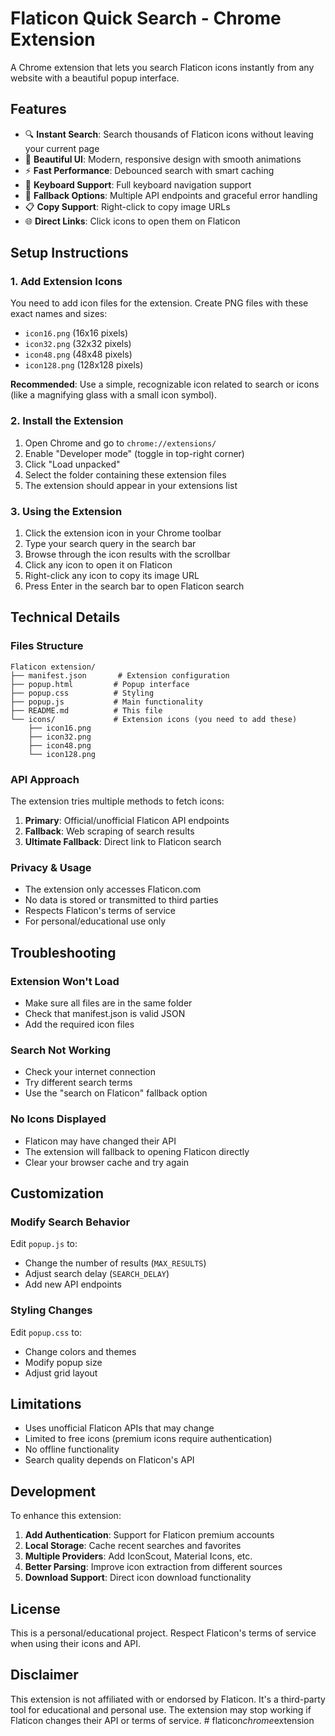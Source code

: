 # Flaticon Quick Search - Chrome Extension

A Chrome extension that lets you search Flaticon icons instantly from any website with a beautiful popup interface.

## Features

- 🔍 **Instant Search**: Search thousands of Flaticon icons without leaving your current page
- 🎨 **Beautiful UI**: Modern, responsive design with smooth animations
- ⚡ **Fast Performance**: Debounced search with smart caching
- 📱 **Keyboard Support**: Full keyboard navigation support
- 🔄 **Fallback Options**: Multiple API endpoints and graceful error handling
- 📋 **Copy Support**: Right-click to copy image URLs
- 🌐 **Direct Links**: Click icons to open them on Flaticon

## Setup Instructions

### 1. Add Extension Icons

You need to add icon files for the extension. Create PNG files with these exact names and sizes:

- `icon16.png` (16x16 pixels)
- `icon32.png` (32x32 pixels)  
- `icon48.png` (48x48 pixels)
- `icon128.png` (128x128 pixels)

**Recommended**: Use a simple, recognizable icon related to search or icons (like a magnifying glass with a small icon symbol).

### 2. Install the Extension

1. Open Chrome and go to `chrome://extensions/`
2. Enable "Developer mode" (toggle in top-right corner)
3. Click "Load unpacked"
4. Select the folder containing these extension files
5. The extension should appear in your extensions list

### 3. Using the Extension

1. Click the extension icon in your Chrome toolbar
2. Type your search query in the search bar
3. Browse through the icon results with the scrollbar
4. Click any icon to open it on Flaticon
5. Right-click any icon to copy its image URL
6. Press Enter in the search bar to open Flaticon search

## Technical Details

### Files Structure

```
Flaticon extension/
├── manifest.json       # Extension configuration
├── popup.html         # Popup interface
├── popup.css          # Styling
├── popup.js           # Main functionality
├── README.md          # This file
└── icons/             # Extension icons (you need to add these)
    ├── icon16.png
    ├── icon32.png
    ├── icon48.png
    └── icon128.png
```

### API Approach

The extension tries multiple methods to fetch icons:

1. **Primary**: Official/unofficial Flaticon API endpoints
2. **Fallback**: Web scraping of search results
3. **Ultimate Fallback**: Direct link to Flaticon search

### Privacy & Usage

- The extension only accesses Flaticon.com
- No data is stored or transmitted to third parties
- Respects Flaticon's terms of service
- For personal/educational use only

## Troubleshooting

### Extension Won't Load
- Make sure all files are in the same folder
- Check that manifest.json is valid JSON
- Add the required icon files

### Search Not Working
- Check your internet connection
- Try different search terms
- Use the "search on Flaticon" fallback option

### No Icons Displayed
- Flaticon may have changed their API
- The extension will fallback to opening Flaticon directly
- Clear your browser cache and try again

## Customization

### Modify Search Behavior
Edit `popup.js` to:
- Change the number of results (`MAX_RESULTS`)
- Adjust search delay (`SEARCH_DELAY`)
- Add new API endpoints

### Styling Changes
Edit `popup.css` to:
- Change colors and themes
- Modify popup size
- Adjust grid layout

## Limitations

- Uses unofficial Flaticon APIs that may change
- Limited to free icons (premium icons require authentication)
- No offline functionality
- Search quality depends on Flaticon's API

## Development

To enhance this extension:

1. **Add Authentication**: Support for Flaticon premium accounts
2. **Local Storage**: Cache recent searches and favorites  
3. **Multiple Providers**: Add IconScout, Material Icons, etc.
4. **Better Parsing**: Improve icon extraction from different sources
5. **Download Support**: Direct icon download functionality

## License

This is a personal/educational project. Respect Flaticon's terms of service when using their icons and API.

## Disclaimer

This extension is not affiliated with or endorsed by Flaticon. It's a third-party tool for educational and personal use. The extension may stop working if Flaticon changes their API or terms of service. #   f l a t i c o n _ c h r o m e _ e x t e n s i o n  
 